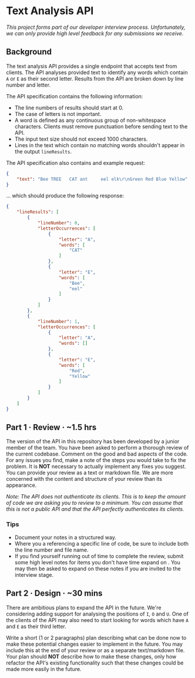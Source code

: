 # Text Analysis API

*This project forms part of our developer interview process.*
*Unfortunately, we can only provide high level feedback for any submissions we receive.*

## Background

The text analysis API provides a single endpoint that accepts text from clients. The API analyses provided text to identify any words which contain `A` or `E` as their second letter. Results from the API are broken down by line number and letter. 

The API specification contains the following information:
- The line numbers of results should start at 0.
- The case of letters is not important.
- A word is defined as any continuous group of non-whitespace characters. Clients must remove punctuation before sending text to the API.
- The input text size should not exceed 1000 characters.
- Lines in the text which contain no matching words shouldn't appear in the output `lineResults`.

The API specification also contains and example request:
``` json
{
    "text": "Bee TREE   CAT ant     eel elk\r\nGreen Red Blue Yellow"
}
```

... which should produce the following response:
``` json
{
    "lineResults": [
        {
            "lineNumber": 0,
            "letterOccurrences": [
                {
                    "letter": "A",
                    "words": [
                        "CAT"
                    ]
                },
                {
                    "letter": "E",
                    "words": [
                        "Bee",
                        "eel"
                    ]
                }
            ]
        },
        {
            "lineNumber": 1,
            "letterOccurrences": [
                {
                    "letter": "A",
                    "words": []
                },
                {
                    "letter": "E",
                    "words": [
                        "Red",
                        "Yellow"
                    ]
                }
            ]
        }
    ]
}
```

## Part 1 · Review · ~1.5 hrs

The version of the API in this repository has been developed by a junior member of the team. You have been asked to perform a thorough review of the current codebase. Comment on the good and bad aspects of the code. For any issues you find, make a note of the steps you would take to fix the problem. It is **NOT** necessary to actually implement any fixes you suggest. You can provide your review as a text or markdown file. We are more concerned with the content and structure of your review than its appearance.

*Note: The API does not authenticate its clients. This is to keep the amount of code we are asking you to review to a minimum. You can assume that this is not a public API and that the API perfectly authenticates its clients.*

### Tips

- Document your notes in a structured way.
- Where you a referencing a specific line of code, be sure to include both the line number and file name.
- If you find yourself running out of time to complete the review, submit some high level notes for items you don't have time expand on . You may then be asked to expand on these notes if you are invited to the interview stage.

## Part 2 · Design · ~30 mins

There are ambitious plans to expand the API in the future. We're considering adding support for analysing the positions of `I`, `O` and `U`. One of the clients of the API may also need to start looking for words which have `A` and `E` as their third letter.

Write a short (1 or 2 paragraphs) plan describing what can be done now to make these potential changes easier to implement in the future. You may include this at the end of your review or as a separate text/markdown file. Your plan should **NOT** describe how to make these changes, only how refactor the API's existing functionality such that these changes could be made more easily in the future.
